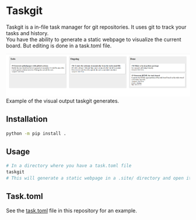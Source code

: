 # Taskgit

Taskgit is a in-file task manager for git repositories. It uses git to track your tasks and history.  
You have the ability to generate a static webpage to visualize the current board. But editing is done in a task.toml file.

![taskgit sample image](sample.png)  
Example of the visual output taskgit generates.

## Installation

```bash
python -m pip install .
```

## Usage

```bash
# In a directory where you have a task.toml file
taskgit
# This will generate a static webpage in a .site/ directory and open it in your default browser.
```

## Task.toml

See the [task.toml](task.toml) file in this repository for an example.